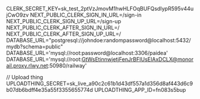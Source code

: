 CLERK_SECRET_KEY=sk_test_2ptVzJmovM1hwHLFOqBUFQsdIypR595v44ujCwO9zv
NEXT_PUBLIC_CLERK_SIGN_IN_URL=/sign-in
NEXT_PUBLIC_CLERK_SIGN_UP_URL=/sign-up
NEXT_PUBLIC_CLERK_AFTER_SIGN_IN_URL=/
NEXT_PUBLIC_CLERK_AFTER_SIGN_UP_URL=/
DATABASE_URL="postgresql://johndoe:randompassword@localhost:5432/mydb?schema=public"
DATABASE_URL='mysql://root:password@localhost:3306/paidea'
DATABASE_URL='mysql://root:GtWsEtinnwjetjFenJrBFIUsEIAxDCLX@monorail.proxy.rlwy.net:50980/railway'

// Upload thing
UPLOADTHING_SECRET=sk_live_a90c2c61b1d43df557a1d356d8af443d6c9b07db6bdff4e35a55f3355655774d
UPLOADTHING_APP_ID=fn083s5bup